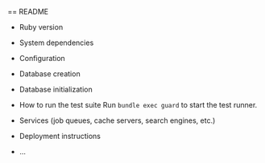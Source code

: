== README

* Ruby version

* System dependencies

* Configuration

* Database creation

* Database initialization

* How to run the test suite
Run `bundle exec guard` to start the test runner.

* Services (job queues, cache servers, search engines, etc.)

* Deployment instructions

* ...
